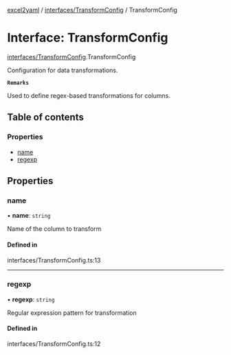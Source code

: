 [excel2yaml](../README.md) / [interfaces/TransformConfig](../modules/interfaces_TransformConfig.md) / TransformConfig

# Interface: TransformConfig

[interfaces/TransformConfig](../modules/interfaces_TransformConfig.md).TransformConfig

Configuration for data transformations.

**`Remarks`**

Used to define regex-based transformations for columns.

## Table of contents

### Properties

- [name](interfaces_TransformConfig.TransformConfig.md#name)
- [regexp](interfaces_TransformConfig.TransformConfig.md#regexp)

## Properties

### name

• **name**: `string`

Name of the column to transform

#### Defined in

interfaces/TransformConfig.ts:13

___

### regexp

• **regexp**: `string`

Regular expression pattern for transformation

#### Defined in

interfaces/TransformConfig.ts:12
